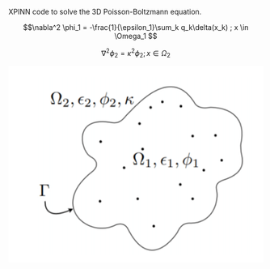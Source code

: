 
XPINN code to solve the 3D Poisson-Boltzmann equation.

$$\nabla^2 \phi_1 = -\frac{1}{\epsilon_1}\sum_k q_k\delta(x_k) ; x \in \Omega_1 $$

$$\nabla^2 \phi_2 = \kappa^2\phi_2 ; x \in \Omega_2 $$
   
![alt text](https://github.com/MartinAchondo/Poisson-Boltzmann-Equation-Simulation-Using-XPINNs/blob/master/img/Implicit-solvent.png?raw=true)